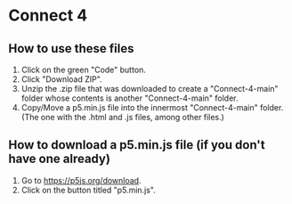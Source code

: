 # Connect 4
## How to use these files
1. Click on the green "Code" button.
2. Click "Download ZIP".
3. Unzip the .zip file that was downloaded to create a "Connect-4-main" folder whose contents is another "Connect-4-main" folder.
4. Copy/Move a p5.min.js file into the innermost "Connect-4-main" folder. (The one with the .html and .js files, among other files.)

## How to download a p5.min.js file (if you don't have one already)
1. Go to https://p5js.org/download.
2. Click on the button titled "p5.min.js".